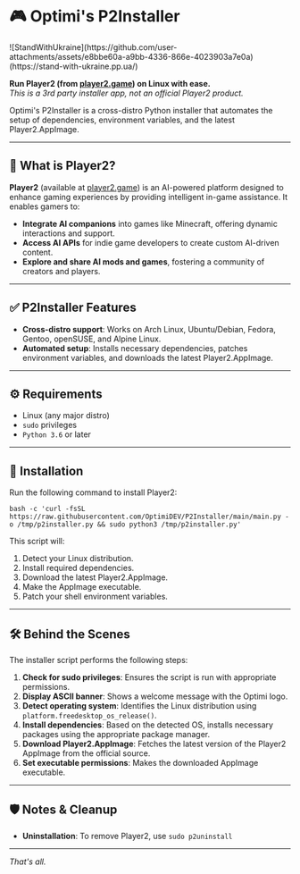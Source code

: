 <h1>🎮 Optimi's P2Installer</h1>
![StandWithUkraine](https://github.com/user-attachments/assets/e8bbe60a-a9bb-4336-866e-4023903a7e0a)(https://stand-with-ukraine.pp.ua/)


<p><strong>Run Player2 (from <a href="https://player2.game">player2.game</a>) on Linux with ease.</strong><br>
<em>This is a 3rd party installer app, not an official Player2 product.</em></p>

<p>Optimi's P2Installer is a cross-distro Python installer that automates the setup of dependencies, environment variables, and the latest Player2.AppImage.</p>

<hr>

<h2>🤖 What is Player2?</h2>

<p><strong>Player2</strong> (available at <a href="https://player2.game">player2.game</a>) is an AI-powered platform designed to enhance gaming experiences by providing intelligent in-game assistance. It enables gamers to:</p>

<ul>
  <li><strong>Integrate AI companions</strong> into games like Minecraft, offering dynamic interactions and support.</li>
  <li><strong>Access AI APIs</strong> for indie game developers to create custom AI-driven content.</li>
  <li><strong>Explore and share AI mods and games</strong>, fostering a community of creators and players.</li>
</ul>

<hr>

<h2>✅ P2Installer Features</h2>

<ul>
  <li><strong>Cross-distro support</strong>: Works on Arch Linux, Ubuntu/Debian, Fedora, Gentoo, openSUSE, and Alpine Linux.</li>
  <li><strong>Automated setup</strong>: Installs necessary dependencies, patches environment variables, and downloads the latest Player2.AppImage.</li>
</ul>

<hr>

<h2>⚙️ Requirements</h2>

<ul>
  <li>Linux (any major distro)</li>
  <li><code>sudo</code> privileges</li>
  <li><code>Python 3.6</code> or later</li>
</ul>

<hr>

<h2>🚀 Installation</h2>

<p>Run the following command to install Player2:</p>

<pre><code>bash -c 'curl -fsSL https://raw.githubusercontent.com/OptimiDEV/P2Installer/main/main.py -o /tmp/p2installer.py &amp;&amp; sudo python3 /tmp/p2installer.py'
</code></pre>

<p>This script will:</p>

<ol>
  <li>Detect your Linux distribution.</li>
  <li>Install required dependencies.</li>
  <li>Download the latest Player2.AppImage.</li>
  <li>Make the AppImage executable.</li>
  <li>Patch your shell environment variables.</li>
</ol>

<hr>

<h2>🛠 Behind the Scenes</h2>

<p>The installer script performs the following steps:</p>

<ol>
  <li><strong>Check for sudo privileges</strong>: Ensures the script is run with appropriate permissions.</li>
  <li><strong>Display ASCII banner</strong>: Shows a welcome message with the Optimi logo.</li>
  <li><strong>Detect operating system</strong>: Identifies the Linux distribution using <code>platform.freedesktop_os_release()</code>.</li>
  <li><strong>Install dependencies</strong>: Based on the detected OS, installs necessary packages using the appropriate package manager.</li>
  <li><strong>Download Player2.AppImage</strong>: Fetches the latest version of the Player2 AppImage from the official source.</li>
  <li><strong>Set executable permissions</strong>: Makes the downloaded AppImage executable.</li>
</ol>

<hr>

<h2>🛡️ Notes &amp; Cleanup</h2>

<ul>
  <li><strong>Uninstallation</strong>: To remove Player2, use <code>sudo p2uninstall</code>
</ul>

<hr>

<p><em>That's all.</em></p>
